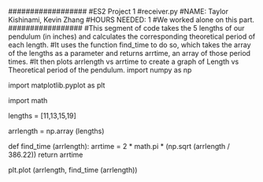 ##################
#ES2 Project 1
#receiver.py
#NAME: Taylor Kishinami, Kevin Zhang
#HOURS NEEDED: 1
#We worked alone on this part.
#################
#This segment of code takes the 5 lengths of our pendulum (in inches) and calculates the corresponding theoretical period of each length.
#It uses the function find_time to do so, which takes the array of the lengths as a parameter and returns arrtime, an array of those period times.
#It then plots arrlength vs arrtime to create a graph of Length vs Theoretical period of the pendulum.
import numpy as np

import matplotlib.pyplot as plt

import math

lengths = [11,13,15,19]

arrlength = np.array (lengths)

def find_time (arrlength):
    arrtime = 2 * math.pi * (np.sqrt (arrlength / 386.22))
    return arrtime 

plt.plot (arrlength, find_time (arrlength))
